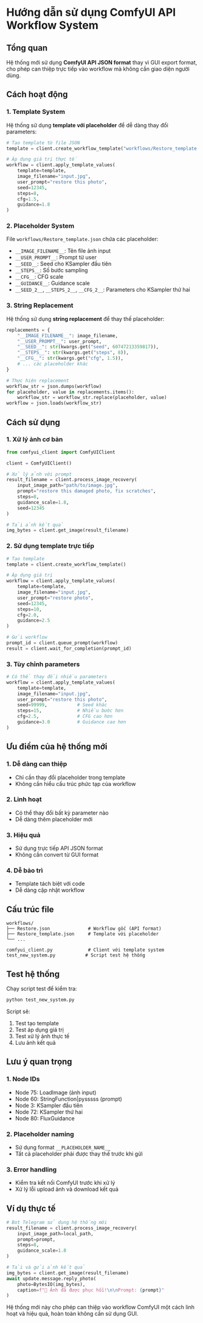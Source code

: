 # Hướng dẫn sử dụng ComfyUI API Workflow System

## Tổng quan

Hệ thống mới sử dụng **ComfyUI API JSON format** thay vì GUI export format, cho phép can thiệp trực tiếp vào workflow mà không cần giao diện người dùng.

## Cách hoạt động

### 1. Template System

Hệ thống sử dụng **template với placeholder** để dễ dàng thay đổi parameters:

```python
# Tạo template từ file JSON
template = client.create_workflow_template("workflows/Restore_template.json")

# Áp dụng giá trị thực tế
workflow = client.apply_template_values(
    template=template,
    image_filename="input.jpg",
    user_prompt="restore this photo",
    seed=12345,
    steps=8,
    cfg=1.5,
    guidance=1.8
)
```

### 2. Placeholder System

File `workflows/Restore_template.json` chứa các placeholder:

- `__IMAGE_FILENAME__`: Tên file ảnh input
- `__USER_PROMPT__`: Prompt từ user
- `__SEED__`: Seed cho KSampler đầu tiên
- `__STEPS__`: Số bước sampling
- `__CFG__`: CFG scale
- `__GUIDANCE__`: Guidance scale
- `__SEED_2__`, `__STEPS_2__`, `__CFG_2__`: Parameters cho KSampler thứ hai

### 3. String Replacement

Hệ thống sử dụng **string replacement** để thay thế placeholder:

```python
replacements = {
    "__IMAGE_FILENAME__": image_filename,
    "__USER_PROMPT__": user_prompt,
    "__SEED__": str(kwargs.get("seed", 60747213359817)),
    "__STEPS__": str(kwargs.get("steps", 8)),
    "__CFG__": str(kwargs.get("cfg", 1.5)),
    # ... các placeholder khác
}

# Thực hiện replacement
workflow_str = json.dumps(workflow)
for placeholder, value in replacements.items():
    workflow_str = workflow_str.replace(placeholder, value)
workflow = json.loads(workflow_str)
```

## Cách sử dụng

### 1. Xử lý ảnh cơ bản

```python
from comfyui_client import ComfyUIClient

client = ComfyUIClient()

# Xử lý ảnh với prompt
result_filename = client.process_image_recovery(
    input_image_path="path/to/image.jpg",
    prompt="restore this damaged photo, fix scratches",
    steps=8,
    guidance_scale=1.8,
    seed=12345
)

# Tải ảnh kết quả
img_bytes = client.get_image(result_filename)
```

### 2. Sử dụng template trực tiếp

```python
# Tạo template
template = client.create_workflow_template()

# Áp dụng giá trị
workflow = client.apply_template_values(
    template=template,
    image_filename="input.jpg",
    user_prompt="restore photo",
    seed=12345,
    steps=10,
    cfg=2.0,
    guidance=2.5
)

# Gửi workflow
prompt_id = client.queue_prompt(workflow)
result = client.wait_for_completion(prompt_id)
```

### 3. Tùy chỉnh parameters

```python
# Có thể thay đổi nhiều parameters
workflow = client.apply_template_values(
    template=template,
    image_filename="input.jpg",
    user_prompt="restore this photo",
    seed=99999,           # Seed khác
    steps=15,             # Nhiều bước hơn
    cfg=2.5,              # CFG cao hơn
    guidance=3.0          # Guidance cao hơn
)
```

## Ưu điểm của hệ thống mới

### 1. **Dễ dàng can thiệp**
- Chỉ cần thay đổi placeholder trong template
- Không cần hiểu cấu trúc phức tạp của workflow

### 2. **Linh hoạt**
- Có thể thay đổi bất kỳ parameter nào
- Dễ dàng thêm placeholder mới

### 3. **Hiệu quả**
- Sử dụng trực tiếp API JSON format
- Không cần convert từ GUI format

### 4. **Dễ bảo trì**
- Template tách biệt với code
- Dễ dàng cập nhật workflow

## Cấu trúc file

```
workflows/
├── Restore.json              # Workflow gốc (API format)
├── Restore_template.json     # Template với placeholder
└── ...

comfyui_client.py             # Client với template system
test_new_system.py           # Script test hệ thống
```

## Test hệ thống

Chạy script test để kiểm tra:

```bash
python test_new_system.py
```

Script sẽ:
1. Test tạo template
2. Test áp dụng giá trị
3. Test xử lý ảnh thực tế
4. Lưu ảnh kết quả

## Lưu ý quan trọng

### 1. **Node IDs**
- Node 75: LoadImage (ảnh input)
- Node 60: StringFunction|pysssss (prompt)
- Node 3: KSampler đầu tiên
- Node 72: KSampler thứ hai
- Node 80: FluxGuidance

### 2. **Placeholder naming**
- Sử dụng format `__PLACEHOLDER_NAME__`
- Tất cả placeholder phải được thay thế trước khi gửi

### 3. **Error handling**
- Kiểm tra kết nối ComfyUI trước khi xử lý
- Xử lý lỗi upload ảnh và download kết quả

## Ví dụ thực tế

```python
# Bot Telegram sử dụng hệ thống mới
result_filename = client.process_image_recovery(
    input_image_path=local_path,
    prompt=prompt,
    steps=8,
    guidance_scale=1.8
)

# Tải và gửi ảnh kết quả
img_bytes = client.get_image(result_filename)
await update.message.reply_photo(
    photo=BytesIO(img_bytes),
    caption=f"🎨 Ảnh đã được phục hồi!\n\nPrompt: {prompt}"
)
```

Hệ thống mới này cho phép can thiệp vào workflow ComfyUI một cách linh hoạt và hiệu quả, hoàn toàn không cần sử dụng GUI.
